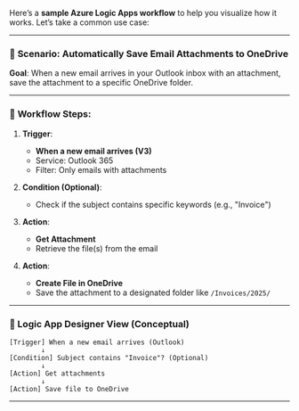Here’s a **sample Azure Logic Apps workflow** to help you visualize how it works. Let’s take a common use case:

---

### 📧 **Scenario**: Automatically Save Email Attachments to OneDrive

**Goal**: When a new email arrives in your Outlook inbox with an attachment, save the attachment to a specific OneDrive folder.

---

### 🔄 **Workflow Steps**:

1. **Trigger**:  
   - **When a new email arrives (V3)**  
   - Service: Outlook 365  
   - Filter: Only emails with attachments

2. **Condition (Optional)**:  
   - Check if the subject contains specific keywords (e.g., "Invoice")

3. **Action**:  
   - **Get Attachment**  
   - Retrieve the file(s) from the email

4. **Action**:  
   - **Create File in OneDrive**  
   - Save the attachment to a designated folder like `/Invoices/2025/`

---

### 🧠 Logic App Designer View (Conceptual)

```
[Trigger] When a new email arrives (Outlook)
        ↓
[Condition] Subject contains "Invoice"? (Optional)
        ↓
[Action] Get attachments
        ↓
[Action] Save file to OneDrive
```

---

